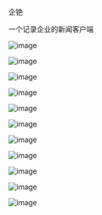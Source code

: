 企铯

一个记录企业的新闻客户端

![image](https://github.com/shichunlei/CompanyApp/raw/master/screenshots/Screenshot_2016-01-23-17-53-30_com.cells.companya.png)


![image](https://github.com/shichunlei/CompanyApp/raw/master/screenshots/Screenshot_2016-01-23-17-53-39_com.cells.companya.png)


![image](https://github.com/shichunlei/CompanyApp/raw/master/screenshots/Screenshot_2016-01-23-17-53-47_com.cells.companya.png)


![image](https://github.com/shichunlei/CompanyApp/raw/master/screenshots/Screenshot_2016-01-23-17-53-56_com.cells.companya.png)


![image](https://github.com/shichunlei/CompanyApp/raw/master/screenshots/Screenshot_2016-01-23-17-54-07_com.cells.companya.png)


![image](https://github.com/shichunlei/CompanyApp/raw/master/screenshots/Screenshot_2016-01-23-17-54-15_com.cells.companya.png)


![image](https://github.com/shichunlei/CompanyApp/raw/master/screenshots/Screenshot_2016-01-23-17-54-24_com.cells.companya.png)


![image](https://github.com/shichunlei/CompanyApp/raw/master/screenshots/Screenshot_2016-01-23-17-54-50_com.cells.companya.png)


![image](https://github.com/shichunlei/CompanyApp/raw/master/screenshots/Screenshot_2016-01-23-17-57-22_com.cells.companya.png)


![image](https://github.com/shichunlei/CompanyApp/raw/master/screenshots/Screenshot_2016-01-23-17-57-36_com.cells.companya.png)


![image](https://github.com/shichunlei/CompanyApp/raw/master/screenshots/Screenshot_2016-01-23-17-57-58_com.cells.companya.png)